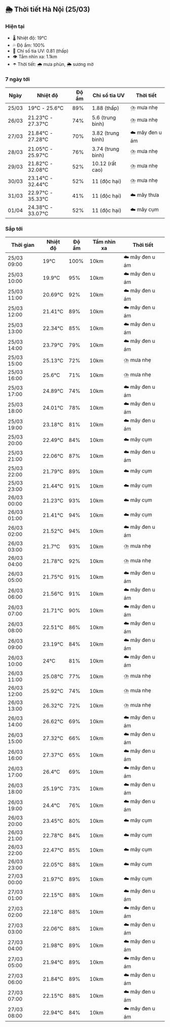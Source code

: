 ## 🌦️ Thời tiết Hà Nội (25/03)

### Hiện tại

- 🌡️ Nhiệt độ: 19℃
- 💦 Độ ẩm: 100%
- 🌟 Chỉ số tia UV: 0.81 (thấp)
- 👁️ Tầm nhìn xa: 1.1km
- ☂️ Thời tiết: 🌧️ mưa phùn, 🌦️ sương mờ

### 7 ngày tới

| Ngày | Nhiệt độ | Độ ẩm | Chỉ số tia UV | Thời tiết |
| --- | --- | --- | --- | --- |
| 25/03 | 19℃ - 25.6℃ | 89% | 1.88 (thấp) | ⛈️ mưa nhẹ |
| 26/03 | 21.23℃ - 27.37℃ | 74% | 5.6 (trung bình) | ⛈️ mưa nhẹ |
| 27/03 | 21.84℃ - 27.28℃ | 70% | 3.82 (trung bình) | ☁️ mây đen u ám |
| 28/03 | 21.05℃ - 25.97℃ | 76% | 3.74 (trung bình) | ⛈️ mưa nhẹ |
| 29/03 | 21.82℃ - 32.08℃ | 52% | 10.12 (rất cao) | ⛈️ mưa nhẹ |
| 30/03 | 23.14℃ - 32.44℃ | 52% | 11 (độc hại) | ⛈️ mưa nhẹ |
| 31/03 | 22.97℃ - 35.33℃ | 41% | 11 (độc hại) | ☁️ mây thưa |
| 01/04 | 24.38℃ - 33.07℃ | 52% | 11 (độc hại) | ☁️ mây cụm |

### Sắp tới

| Thời gian | Nhiệt độ | Độ ẩm | Tầm nhìn xa | Thời tiết |
| --- | --- | --- | --- | --- |
| 25/03 09:00 | 19℃ | 100% | 10km | ☁️ mây đen u ám |
| 25/03 10:00 | 19.9℃ | 95% | 10km | ☁️ mây đen u ám |
| 25/03 11:00 | 20.69℃ | 92% | 10km | ☁️ mây đen u ám |
| 25/03 12:00 | 21.41℃ | 89% | 10km | ☁️ mây đen u ám |
| 25/03 13:00 | 22.34℃ | 85% | 10km | ☁️ mây đen u ám |
| 25/03 14:00 | 23.79℃ | 79% | 10km | ☁️ mây đen u ám |
| 25/03 15:00 | 25.13℃ | 72% | 10km | ⛈️ mưa nhẹ |
| 25/03 16:00 | 25.6℃ | 71% | 10km | ⛈️ mưa nhẹ |
| 25/03 17:00 | 24.89℃ | 74% | 10km | ☁️ mây đen u ám |
| 25/03 18:00 | 24.01℃ | 78% | 10km | ☁️ mây đen u ám |
| 25/03 19:00 | 23.18℃ | 81% | 10km | ☁️ mây đen u ám |
| 25/03 20:00 | 22.49℃ | 84% | 10km | ☁️ mây cụm |
| 25/03 21:00 | 22.06℃ | 87% | 10km | ☁️ mây đen u ám |
| 25/03 22:00 | 21.79℃ | 89% | 10km | ☁️ mây cụm |
| 25/03 23:00 | 21.44℃ | 91% | 10km | ☁️ mây cụm |
| 26/03 00:00 | 21.23℃ | 93% | 10km | ☁️ mây cụm |
| 26/03 01:00 | 21.41℃ | 94% | 10km | ☁️ mây cụm |
| 26/03 02:00 | 21.52℃ | 94% | 10km | ☁️ mây đen u ám |
| 26/03 03:00 | 21.7℃ | 93% | 10km | ⛈️ mưa nhẹ |
| 26/03 04:00 | 21.78℃ | 92% | 10km | ⛈️ mưa nhẹ |
| 26/03 05:00 | 21.75℃ | 91% | 10km | ☁️ mây đen u ám |
| 26/03 06:00 | 21.56℃ | 91% | 10km | ☁️ mây đen u ám |
| 26/03 07:00 | 21.71℃ | 90% | 10km | ☁️ mây đen u ám |
| 26/03 08:00 | 22.51℃ | 86% | 10km | ☁️ mây đen u ám |
| 26/03 09:00 | 23.19℃ | 84% | 10km | ☁️ mây đen u ám |
| 26/03 10:00 | 24℃ | 81% | 10km | ☁️ mây đen u ám |
| 26/03 11:00 | 25.08℃ | 77% | 10km | ⛈️ mưa nhẹ |
| 26/03 12:00 | 25.92℃ | 74% | 10km | ⛈️ mưa nhẹ |
| 26/03 13:00 | 26.32℃ | 72% | 10km | ⛈️ mưa nhẹ |
| 26/03 14:00 | 26.62℃ | 69% | 10km | ☁️ mây đen u ám |
| 26/03 15:00 | 27.32℃ | 66% | 10km | ☁️ mây đen u ám |
| 26/03 16:00 | 27.37℃ | 65% | 10km | ☁️ mây đen u ám |
| 26/03 17:00 | 26.4℃ | 69% | 10km | ☁️ mây đen u ám |
| 26/03 18:00 | 25.19℃ | 73% | 10km | ☁️ mây đen u ám |
| 26/03 19:00 | 24.4℃ | 76% | 10km | ☁️ mây đen u ám |
| 26/03 20:00 | 23.45℃ | 80% | 10km | ☁️ mây cụm |
| 26/03 21:00 | 22.78℃ | 84% | 10km | ☁️ mây cụm |
| 26/03 22:00 | 22.47℃ | 85% | 10km | ☁️ mây cụm |
| 26/03 23:00 | 22.05℃ | 88% | 10km | ☁️ mây cụm |
| 27/03 00:00 | 21.97℃ | 89% | 10km | ☁️ mây cụm |
| 27/03 01:00 | 22.15℃ | 88% | 10km | ☁️ mây đen u ám |
| 27/03 02:00 | 22.18℃ | 88% | 10km | ☁️ mây đen u ám |
| 27/03 03:00 | 22.06℃ | 88% | 10km | ☁️ mây đen u ám |
| 27/03 04:00 | 21.98℃ | 89% | 10km | ☁️ mây đen u ám |
| 27/03 05:00 | 21.94℃ | 89% | 10km | ☁️ mây đen u ám |
| 27/03 06:00 | 21.84℃ | 89% | 10km | ☁️ mây đen u ám |
| 27/03 07:00 | 22.15℃ | 88% | 10km | ☁️ mây đen u ám |
| 27/03 08:00 | 22.94℃ | 84% | 10km | ☁️ mây đen u ám |
